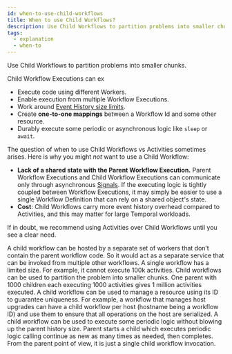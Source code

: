 ```yaml
---
id: when-to-use-child-workflows
title: When to use Child Workflows?
description: Use Child Workflows to partition problems into smaller chunks.
tags:
  - explanation
  - when-to
---
```


Use Child Workflows to partition problems into smaller chunks.



Child Workflow Executions can ex

- Execute code using different Workers.
- Enable execution from multiple Workflow Executions.
- Work around [Event History size limits](/docs/server/production-deployment#server-limits).
- Create **one-to-one mappings** between a Workflow Id and some other resource.
- Durably execute some periodic or asynchronous logic like `sleep` or `await`.


The question of when to use Child Workflows vs Activities sometimes arises. Here is why you might _not_ want to use a Child Workflow:

- **Lack of a shared state with the Parent Workflow Execution.**
  Parent Workflow Executions and Child Workflow Executions can communicate only through asynchronous <a href={props.signalsLink}>Signals</a>.
  If the executing logic is tightly coupled between Workflow Executions, it may simply be easier to use a single Workflow Definition that can rely on a shared object's state.
- **Cost**: Child Workflows carry more event history overhead compared to Activities, and this may matter for large Temporal workloads.

If in doubt, we recommend using Activities over Child Workflows until you see a clear need.

A child workflow can be hosted by a separate set of workers that don’t contain the parent workflow code.
So it would act as a separate service that can be invoked from multiple other workflows.
A single workflow has a limited size. For example, it cannot execute 100k activities. Child workflows can be used to partition the problem into smaller chunks. One parent with 1000 children each executing 1000 activities gives 1 million activities executed.
A child workflow can be used to manage a resource using its ID to guarantee uniqueness. For example, a workflow that manages host upgrades can have a child workflow per host (hostname being a workflow ID) and use them to ensure that all operations on the host are serialized.
A child workflow can be used to execute some periodic logic without blowing up the parent history size. Parent starts a child which executes periodic logic calling continue as new as many times as needed, then completes. From the parent point of view, it is just a single child workflow invocation.
